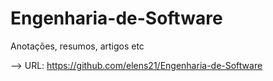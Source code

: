 # Engenharia-de-Software
Anotações, resumos, artigos etc

--> URL:
https://github.com/elens21/Engenharia-de-Software
